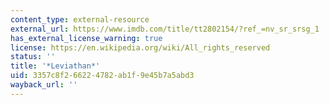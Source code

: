 ```yaml
---
content_type: external-resource
external_url: https://www.imdb.com/title/tt2802154/?ref_=nv_sr_srsg_1
has_external_license_warning: true
license: https://en.wikipedia.org/wiki/All_rights_reserved
status: ''
title: '*Leviathan*'
uid: 3357c8f2-6622-4782-ab1f-9e45b7a5abd3
wayback_url: ''
---
```

